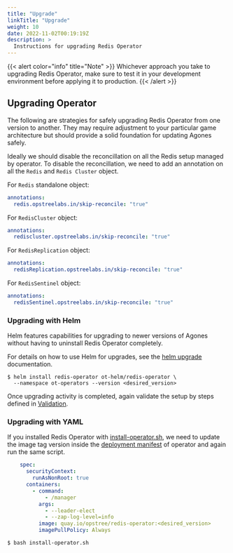 ```yaml
---
title: "Upgrade"
linkTitle: "Upgrade"
weight: 10
date: 2022-11-02T00:19:19Z
description: >
  Instructions for upgrading Redis Operator
---
```


{{< alert color="info" title="Note" >}}
Whichever approach you take to upgrading Redis Operator, make sure to test it in your development environment
before applying it to production.
{{< /alert >}}

## Upgrading Operator

The following are strategies for safely upgrading Redis Operator from one version to another. They may require adjustment to your particular game architecture but should provide a solid foundation for updating Agones safely.

Ideally we should disable the reconcillation on all the Redis setup managed by operator. To disable the reconcillation, we need to add an annotation on all the `Redis` and `Redis Cluster` object.

For `Redis` standalone object:

```yaml
annotations:
  redis.opstreelabs.in/skip-reconcile: "true"
```

For `RedisCluster` object:

```yaml
annotations:
  rediscluster.opstreelabs.in/skip-reconcile: "true"
```

For `RedisReplication` object:

```yaml
annotations:
  redisReplication.opstreelabs.in/skip-reconcile: "true"
```

For `RedisSentinel` object:

```yaml
annotations:
  redisSentinel.opstreelabs.in/skip-reconcile: "true"
```

### Upgrading with Helm

Helm features capabilities for upgrading to newer versions of Agones without having to uninstall Redis Operator completely.

For details on how to use Helm for upgrades, see the [helm upgrade](https://v2.helm.sh/docs/helm/#helm-upgrade) documentation.

```shell
$ helm install redis-operator ot-helm/redis-operator \
  --namespace ot-operators --version <desired_version>
```

Once upgrading activity is completed, again validate the setup by steps defined in [Validation](../validation).

### Upgrading with YAML

If you installed Redis Operator with [install-operator.sh](https://github.com/OT-CONTAINER-KIT/redis-operator/blob/main/install-operator.sh), we need to update the image tag version inside the [deployment manifest](https://github.com/OT-CONTAINER-KIT/redis-operator/blob/main/config/manager/manager.yaml) of operator and again run the same script.

```yaml
    spec:
      securityContext:
        runAsNonRoot: true
      containers:
        - command:
            - /manager
          args:
            - --leader-elect
            - --zap-log-level=info
          image: quay.io/opstree/redis-operator:<desired_version>
          imagePullPolicy: Always
```

```shell
$ bash install-operator.sh
```
